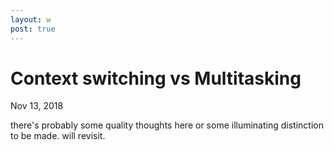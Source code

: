 ```yaml
---
layout: w
post: true
---
```

# Context switching vs Multitasking

Nov 13, 2018

there's probably some quality thoughts here or some illuminating distinction to be made. will revisit.
